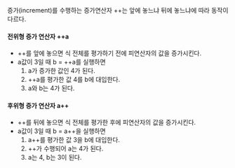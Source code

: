 증가(increment)를 수행하는 증가연산자 ++는 앞에 놓느냐 뒤에 놓느냐에 따라 동작이 다르다.   

#### 전위형 증가 연산자 ++a
- ++를 앞에 놓으면 식 전체를 평가하기 전에 피연산자의 값을 증가시킨다.   
- a값이 3일 때 b = ++a를 실행하면 
  1. a가 증가한 값인 4가 된다.
  2. ++a를 평가한 값 4를 b에 대입한다.
  3. a와 b는 4가 된다.

#### 후위형 증가 연산자 a++
- ++를 뒤에 놓으면 식 전체를 평가한 후에 피연산자의 값을 증가시킨다.
- a값이 3일 때 b = a++을 실행하면   
  1. a++를 평가한 값 3을 b에 대입한다.
  2. ++가 수행되어 a는 4가 된다.
  3. a는 4, b는 3이 된다.
